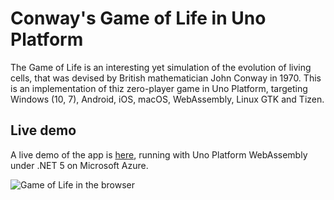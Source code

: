 # Conway's Game of Life in Uno Platform

The Game of Life is an interesting yet simulation of the evolution of living cells, that was devised by British mathematician John Conway in 1970. This is an implementation of thiz zero-player game in Uno Platform, targeting Windows (10, 7), Android, iOS, macOS, WebAssembly, Linux GTK and Tizen.

## Live demo

A live demo of the app is [here](https://unogameoflife.azurewebsites.net/), running with Uno Platform WebAssembly under .NET 5 on Microsoft Azure.

![Game of Life in the browser](https://blog.mzikmund.com/wp-content/uploads/2020/12/webassembly.png)
